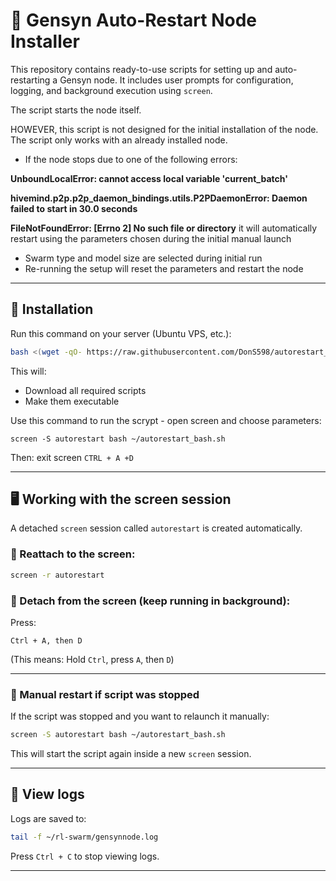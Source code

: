 # 🧠 Gensyn Auto-Restart Node Installer

This repository contains ready-to-use scripts for setting up and auto-restarting a Gensyn node.
It includes user prompts for configuration, logging, and background execution using `screen`.

The script starts the node itself. 

HOWEVER, this script is not designed for the initial installation of the node. The script only works with an already installed node.

- If the node stops due to one of the following errors:

**UnboundLocalError: cannot access local variable 'current_batch'**

**hivemind.p2p.p2p_daemon_bindings.utils.P2PDaemonError: Daemon failed to start in 30.0 seconds**

**FileNotFoundError: [Errno 2] No such file or directory**
it will automatically restart using the parameters chosen during the initial manual launch

- Swarm type and model size are selected during initial run
- Re-running the setup will reset the parameters and restart the node

---

## 🚀 Installation

Run this command on your server (Ubuntu VPS, etc.):

```bash
bash <(wget -qO- https://raw.githubusercontent.com/DonS598/autorestart_gensyn/main/setup.sh)
```

This will:
- Download all required scripts
- Make them executable

Use this command to run the scrypt - open screen and choose parameters:

```screen -S autorestart bash ~/autorestart_bash.sh```

Then: exit screen ```CTRL + A +D```


---

## 🖥️ Working with the screen session

A detached `screen` session called `autorestart` is created automatically.

### 🔹 Reattach to the screen:
```bash
screen -r autorestart
```

### 🔹 Detach from the screen (keep running in background):
Press:
```
Ctrl + A, then D
```

(This means: Hold `Ctrl`, press `A`, then `D`)

---

### 🔹 Manual restart if script was stopped

If the script was stopped and you want to relaunch it manually:

```bash
screen -S autorestart bash ~/autorestart_bash.sh
```

This will start the script again inside a new `screen` session.

---

## 📄 View logs

Logs are saved to:

```bash
tail -f ~/rl-swarm/gensynnode.log
```

Press `Ctrl + C` to stop viewing logs.

---





